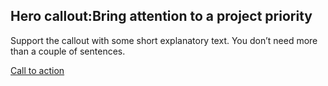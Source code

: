 <section class="usa-hero" aria-label="Introduction">
    <div class="grid-container">
    <div class="usa-hero__callout">
        <h1 class="usa-hero__heading">
        <span class="usa-hero__heading--alt">Hero callout:</span>Bring
        attention to a project priority
        </h1>
        <p>
        Support the callout with some short explanatory text. You don’t need
        more than a couple of sentences.
        </p>
        <a class="usa-button" href="">Call to action</a>
    </div>
    </div>
</section>